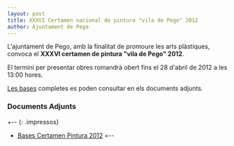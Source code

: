 ```yaml
---
layout: post
title: XXXVI Certamen nacional de pintura "vila de Pego" 2012
author: Ajuntament de Pego
---
```

L'ajuntament de Pego, amb la finalitat de promoure les arts plàstiques, convoca el **XXXVI certamen de pintura "vila de Pego" 2012**.

El termini per presentar obres romandrà obert fins el <time datetime="2012-04-28">28 d'abril de 2012</time> a les 13:00 hores.

[Les bases](/pdf/cultura/01182012-BasesCertamenPintura2012.pdf) completes es poden consultar en els documents adjunts.

### Documents Adjunts
+-- {: .impressos}
* [Bases Certamen Pintura 2012](/pdf/cultura/01182012-BasesCertamenPintura2012.pdf)
=--